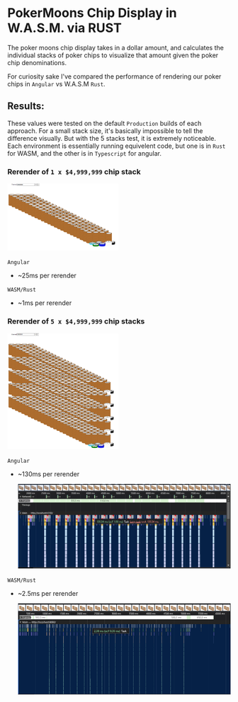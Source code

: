 # PokerMoons Chip Display in W.A.S.M. via RUST

The poker moons chip display takes in a dollar amount, and calculates the individual stacks of poker chips to visualize that amount given the poker chip denominations.

For curiosity sake I've compared the performance of rendering our poker chips in `Angular` vs W.A.S.M `Rust`.

## Results:

These values were tested on the default `Production` builds of each approach. For a small stack size, it's
basically impossible to tell the difference visually. But with the 5 stacks test, it is extremely noticeable.
Each environment is essentially running equivelent code, but one is in `Rust` for WASM, and the other is in `Typescript` for angular.

### Rerender of `1 x $4,999,999` chip stack

<img src="./assets/1-stack.png" alt="single chip stack" width="250"/>

`Angular`

- ~25ms per rerender

`WASM/Rust`

- ~1ms per rerender

### Rerender of `5 x $4,999,999` chip stacks

<img src="./assets/5-stack.png" alt="5 chip stacks" width="250"/>

`Angular`

- ~130ms per rerender

  ![Profiler of angular 5x](./assets/angular-5x.png)

`WASM/Rust`

- ~2.5ms per rerender

  ![Profiler of angular 5x](./assets/wasm-5x.png)
